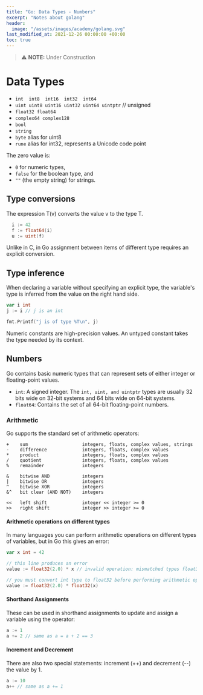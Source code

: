 ```yaml
---
title: "Go: Data Types - Numbers"
excerpt: "Notes about golang"
header:
  image: "/assets/images/academy/golang.svg"
last_modified_at: 2021-12-26 00:00:00 +00:00
toc: true
---
```


> :warning: **NOTE:** Under Construction


# Data Types

* `int  int8  int16  int32  int64`
* `uint uint8 uint16 uint32 uint64 uintptr` // unsigned
* `float32 float64`
* `complex64 complex128`
* `bool`
* `string`
* `byte` alias for uint8
* `rune` alias for int32, represents a Unicode code point

The zero value is:

* `0` for numeric types,
* `false` for the boolean type, and
* `""` (the empty string) for strings.

## Type conversions
The expression T(v) converts the value v to the type T.

```go
  i := 42
  f := float64(i)
  u := uint(f)
```

Unlike in C, in Go assignment between items of different type requires an explicit conversion.

## Type inference
When declaring a variable without specifying an explicit type, the variable's type is inferred from the value on the right hand side.


```go
var i int
j := i // j is an int

fmt.Printf("j is of type %T\n", j)
```

Numeric constants are high-precision values. An untyped constant takes the type needed by its context.

## Numbers

Go contains basic numeric types that can represent sets of either integer or floating-point values.

* `int`: A signed integer. The `int, uint, and uintptr` types are usually 32 bits wide on 32-bit systems and 64 bits wide on 64-bit systems.
* `float64`: Contains the set of all 64-bit floating-point numbers.

### Arithmetic

Go supports the standard set of arithmetic operators:

```
+    sum                    integers, floats, complex values, strings
-    difference             integers, floats, complex values
*    product                integers, floats, complex values
/    quotient               integers, floats, complex values
%    remainder              integers

&    bitwise AND            integers
|    bitwise OR             integers
^    bitwise XOR            integers
&^   bit clear (AND NOT)    integers

<<   left shift             integer << integer >= 0
>>   right shift            integer >> integer >= 0
```

#### Arithmetic operations on different types
In many languages you can perform arithmetic operations on different types of variables, but in Go this gives an error:

```go
var x int = 42

// this line produces an error
value := float32(2.0) * x // invalid operation: mismatched types float32 and int

// you must convert int type to float32 before performing arithmetic operation
value := float32(2.0) * float32(x)
```

#### Shorthand Assignments
These can be used in shorthand assignments to update and assign a variable using the operator:

```go
a := 1
a += 2 // same as a = a + 2 == 3
```

#### Increment and Decrement
There are also two special statements: increment (++) and decrement (--) the value by 1.

```go
a := 10
a++ // same as a += 1
```

